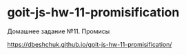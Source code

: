 # goit-js-hw-11-promisification
 
Домашнее задание №11. Промисы

https://dbeshchuk.github.io/goit-js-hw-11-promisification/
